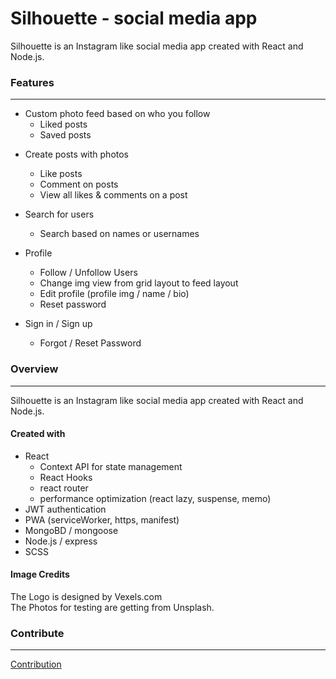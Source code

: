 # Silhouette - social media app

Silhouette is an Instagram like social media app created with React and Node.js.<p>

### Features

---

- Custom photo feed based on who you follow
  - Liked posts
  - Saved posts

* Create posts with photos

  - Like posts
  - Comment on posts
  - View all likes & comments on a post

* Search for users

  - Search based on names or usernames

* Profile

  - Follow / Unfollow Users
  - Change img view from grid layout to feed layout
  - Edit profile (profile img / name / bio)
  - Reset password

* Sign in / Sign up
  - Forgot / Reset Password
  <p>

### Overview

---

Silhouette is an Instagram like social media app created with React and Node.js.<p>

#### Created with

- React
  - Context API for state management
  - React Hooks
  - react router
  - performance optimization (react lazy, suspense, memo)
- JWT authentication
- PWA (serviceWorker, https, manifest)
- MongoBD / mongoose
- Node.js / express
- SCSS
<p>

#### Image Credits

The Logo is designed by Vexels.com<br>
The Photos for testing are getting from Unsplash.<p>

### Contribute

---
[Contribution](./CONTRIBUTING.md)